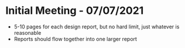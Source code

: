 # Initial Meeting - 07/07/2021
- 5-10 pages for each design report, but no hard limit, just whatever is reasonable
- Reports should flow together into one larger report
